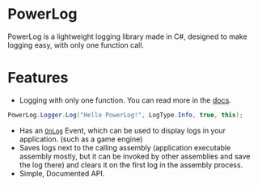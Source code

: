 # PowerLog

PowerLog is a lightweight logging library made in C#, designed to make logging easy, with only one function call.

# Features
* Logging with only one function. You can read more in the [docs](docs.com).
```cs
PowerLog.Logger.Log("Hello PowerLog!", LogType.Info, true, this);
```

* Has an [`OnLog`](https://github.com/Thev2Andy/PowerLog/wiki/API-Reference#loggeronlog-eventhandlerlogeventargs) Event, which can be used to display logs in your application. (such as a game engine)
* Saves logs next to the calling assembly (application executable assembly mostly, but it can be invoked by other assemblies and save the log there) and clears it on the first log in the assembly process.
* Simple, Documented API.
